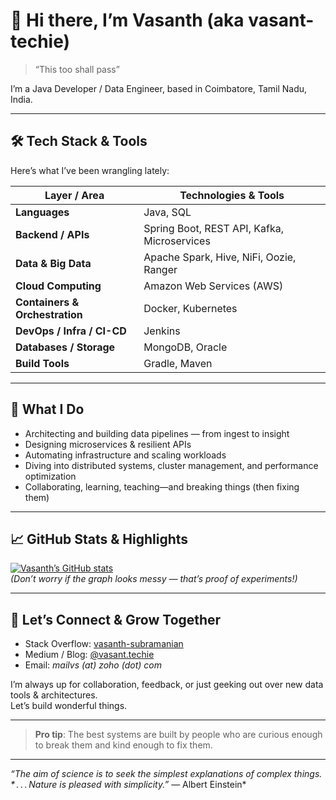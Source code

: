 # 👋 Hi there, I’m Vasanth (aka **vasant-techie**)

> “This too shall pass”

I’m a Java Developer / Data Engineer, based in Coimbatore, Tamil Nadu, India.  

---

## 🛠️ Tech Stack & Tools

Here’s what I’ve been wrangling lately:

| Layer / Area             | Technologies & Tools |
|--------------------------|----------------------|
| **Languages**            | Java, SQL |
| **Backend / APIs**       | Spring Boot, REST API, Kafka, Microservices |
| **Data & Big Data**      | Apache Spark, Hive, NiFi, Oozie, Ranger |
| **Cloud Computing**       | Amazon Web Services (AWS) |
| **Containers & Orchestration** | Docker, Kubernetes |
| **DevOps / Infra / CI-CD** | Jenkins |
| **Databases / Storage**  | MongoDB, Oracle  |
| **Build Tools**       | Gradle, Maven |

---

## 🚀 What I Do

- Architecting and building data pipelines — from ingest to insight  
- Designing microservices & resilient APIs  
- Automating infrastructure and scaling workloads  
- Diving into distributed systems, cluster management, and performance optimization  
- Collaborating, learning, teaching—and breaking things (then fixing them)

---

## 📈 GitHub Stats & Highlights

[![Vasanth’s GitHub stats](https://github-readme-stats.vercel.app/api?username=vasant-techie&show_icons=true&theme=radical)](https://github.com/vasant-techie)  
*(Don’t worry if the graph looks messy — that’s proof of experiments!)*

---

## 🧭 Let’s Connect & Grow Together

- Stack Overflow: [vasanth-subramanian](https://stackoverflow.com/users/6835509/vasanth-subramanian)  
- Medium / Blog: [@vasant.techie](https://medium.com/@vasant.techie)  
- Email: *mailvs (at) zoho (dot) com*  

I’m always up for collaboration, feedback, or just geeking out over new data tools & architectures.  
Let’s build wonderful things.

---

> **Pro tip**: The best systems are built by people who are curious enough to break them and kind enough to fix them.

---

*“The aim of science is to seek the simplest explanations of complex things. * . . . Nature is pleased with simplicity.”* — Albert Einstein*
